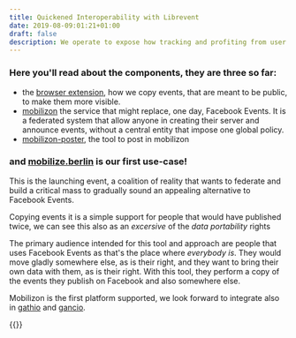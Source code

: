 ```yaml
---
title: Quickened Interoperability with Librevent
date: 2019-08-09:01:21+01:00
draft: false
description: We operate to expose how tracking and profiting from user data had a negative impact on society, and develop proof of concept countermeasures 
---
```


### Here you'll read about the components, they are three so far:

* the [browser extension](/browser-extension), how we copy events, that are meant to be public, to make them more visible.
* [mobilizon](https://joinmobilizon.org/) the service that might replace, one day, Facebook Events. It is a federated system that allow anyone in creating their server and announce events, without a central entity that impose one global policy.
* [mobilizon-poster](/mobilizon-poster), the tool to post in mobilizon

### and [mobilize.berlin](https://mobilize.berlin) is our first use-case!

This is the launching event, a coalition of reality that wants to federate and build a critical mass to gradually sound an appealing alternative to Facebook Events.

Copying events it is a simple support for people that would have published twice, we can see this also as an _excersive_ of the _data portability_ rights

The primary audience intended for this tool and approach are people that uses Facebook Events as that's the place where _everybody is_. They would move gladly somewhere else, as is their right, and they want to bring their own data with them, as is their right. With this tool, they perform a copy of the events they publish on Facebook and also somewhere else.

Mobilizon is the first platform supported, we look forward to integrate also in [gathio](https://gath.io) and [gancio](https://gancio.cisti.org/).

{{<librevent-extension>}}
